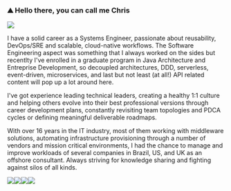 ### ⛰️ Hello there, you can call me Chris

<a href="https://www.linkedin.com/in/cbernini/"><img src="https://img.shields.io/badge/LinkedIn-0077B5?style=for-the-badge&logo=linkedin&logoColor=white" /></a>

I have a solid career as a Systems Engineer, passionate about reusability, DevOps/SRE and scalable, cloud-native workflows. The Software Engineering aspect was something that I always worked on the sides but recentlty I've enrolled in a graduate program in Java Architecture and Entreprise Development, so decoupled architectures, DDD, serverless, event-driven, microservices, and last but not least (at all!) API related content will pop up a lot around here.

I've got experience leading technical leaders, creating a healthy 1:1 culture and helping others evolve into their best professional versions through career development plans, constantly revisiting team topologies and PDCA cycles or defining meaningful deliverable roadmaps.

With over 16 years in the IT industry, most of them working with middleware solutions, automating infrastructure provisioning through a number of vendors and mission critical environments, I had the chance to manage and improve workloads of several companies in Brazil, US, and UK as an offshore consultant. Always striving for knowledge sharing and fighting against silos of all kinds.

<img src="https://img.shields.io/badge/kubernetes-326ce5.svg?&style=for-the-badge&logo=kubernetes&logoColor=white" /><img src="https://img.shields.io/badge/Java-ED8B00?style=for-the-badge&logo=java&logoColor=white" /><img src="https://img.shields.io/badge/Shell_Script-121011?style=for-the-badge&logo=gnu-bash&logoColor=white" /><img src="https://img.shields.io/badge/Amazon_AWS-FF9900?style=for-the-badge&logo=amazonaws&logoColor=white" />


